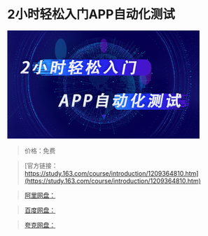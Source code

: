 # 2小时轻松入门APP自动化测试

![img](../../../assets/study163/free/ac583474108b41cdb1c5c7b9547a1f04.png)

> 价格：免费

> [官方链接：https://study.163.com/course/introduction/1209364810.htm](https://study.163.com/course/introduction/1209364810.htm)

> [阿里网盘：]()

> [百度网盘：]()

> [夸克网盘：]()
